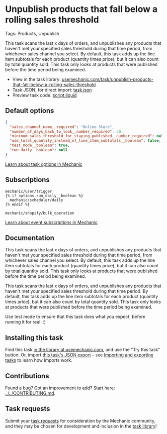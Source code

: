 # Unpublish products that fall below a rolling sales threshold

Tags: Products, Unpublish

This task scans the last x days of orders, and unpublishes any products that haven't met your specified sales threshold during that time period, from whichever sales channel you select. By default, this task adds up the line item subtotals for each product (quantity times price), but it can also count by total quantity sold. This task only looks at products that were published before the time period being examined.

* View in the task library: [usemechanic.com/task/unpublish-products-that-fall-below-a-rolling-sales-threshold](https://usemechanic.com/task/unpublish-products-that-fall-below-a-rolling-sales-threshold)
* Task JSON, for direct import: [task.json](../../tasks/unpublish-products-that-fall-below-a-rolling-sales-threshold.json)
* Preview task code: [script.liquid](./script.liquid)

## Default options

```json
{
  "sales_channel_name__required": "Online Store",
  "number_of_days_back_to_look__number_required": 30,
  "minimum_sales_threshold_for_staying_published__number_required": null,
  "use_total_quantity_instead_of_line_item_subtotals__boolean": false,
  "test_mode__boolean": true,
  "run_daily__boolean": null
}
```

[Learn about task options in Mechanic](https://docs.usemechanic.com/article/471-task-options)

## Subscriptions

```liquid
mechanic/user/trigger
{% if options.run_daily__boolean %}
  mechanic/scheduler/daily
{% endif %}

mechanic/shopify/bulk_operation
```

[Learn about event subscriptions in Mechanic](https://docs.usemechanic.com/article/408-subscriptions)

## Documentation

This task scans the last x days of orders, and unpublishes any products that haven't met your specified sales threshold during that time period, from whichever sales channel you select. By default, this task adds up the line item subtotals for each product (quantity times price), but it can also count by total quantity sold. This task only looks at products that were published before the time period being examined.

This task scans the last x days of orders, and unpublishes any products that haven't met your specified sales threshold during that time period. By default, this task adds up the line item subtotals for each product (quantity times price), but it can also count by total quantity sold. This task only looks at products that were published before the time period being examined.

Use test mode to ensure that this task does what you expect, before running it for real. :)

## Installing this task

Find this task [in the library at usemechanic.com](https://usemechanic.com/task/unpublish-products-that-fall-below-a-rolling-sales-threshold), and use the "Try this task" button. Or, import [this task's JSON export](../../tasks/unpublish-products-that-fall-below-a-rolling-sales-threshold.json) – see [Importing and exporting tasks](https://docs.usemechanic.com/article/505-importing-and-exporting-tasks) to learn how imports work.

## Contributions

Found a bug? Got an improvement to add? Start here: [../../CONTRIBUTING.md](../../CONTRIBUTING.md).

## Task requests

Submit your [task requests](https://mechanic.canny.io/task-requests) for consideration by the Mechanic community, and they may be chosen for development and inclusion in the [task library](https://tasks.mechanic.dev/)!

